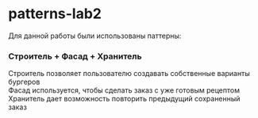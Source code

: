# patterns-lab2
Для данной работы были использованы паттерны:<br>
### Строитель + Фасад + Хранитель<br>
Строитель позволяет пользователю создавать собственные варианты бургеров<br>
Фасад используется, чтобы сделать заказ с уже готовым рецептом<br>
Хранитель дает возможность повторить предыдущий сохраненный заказ<br>

